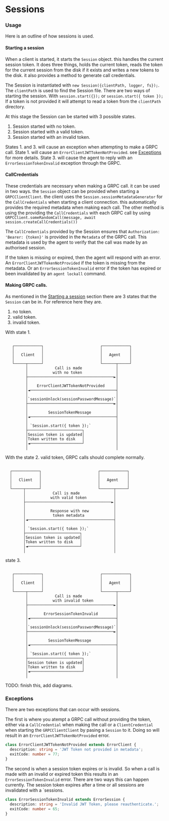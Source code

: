 # Sessions

### Usage
Here is an outline of how sessions is used.
 
#### Starting a session
When a client is started, it starts the `Session` object. this handles the current session token. It does three things, holds the current token, reads the token for the current session from the disk if it exists and writes a new tokens to the disk. it also provides a method to generate call credentials. 

The Session is instantiated with `new Session({clientPath, logger, fs});`. The `clientPath` is used to find the Session file. There are two ways of starting the session. With `session.start({});` or `session.start({ token });` If a token is not provided it will attempt to read a token from the `clientPath` directory. 

At this stage the Session can be started with 3 possible states.
1. Session started with no token.
2. Session started with a valid token.
3. Session started with an invalid token.


States 1. and 3. will cause an exception when attempting to make a GRPC call. State 1. will cause an `ErrorClientJWTTokenNotProvided`. see [Exceptions](#Exceptions) for more details. State 3. will cause the agent to reply with an `ErrorSessionTokenInvalid` exception through the GRPC.


#### CallCredentials

These credentials are necessary when making a GRPC call. it can be used in two ways. the `Session` object can be provided when starting a `GRPCClientClient`. the client uses the `Session.sessionMetadataGenerator` for the `CallCredentials` when starting a client connection. this automatically provides the required metadata when making each call. The other method is using the providing the `CallCredentials` with each GRPC call by using `GRPCClient.someRandomCall(message, await session.createCallCredentials())`

The `CallCredentials` provided by the Session ensures that `Authorization: 'Bearer: {token}'` is provided in the `Metadata` of the GRPC call. This metadata is used by the agent to verify that the call was made by an authorised session.

If the token is missing or expired, then the agent will respond with an error. An `ErrorClientJWTTokenNotProvided` if the token is missing from the metadata. Or an `ErrorSessionTokenInvalid` error if the token has expired or been invalidated by an `agent lockall` command.

#### Making GRPC calls.
As mentioned in the [Starting a session](#Starting-a-session) section there are 3 states that the `Session` can be in. For reference here they are.
1. no token.
2. valid token.
3. invalid token.

With state 1. 
```

   ┌────────────┐                         ┌────────────┐
   │            │                         │            │
   │   Client   │                         │   Agent    │
   │            │                         │            │
   └─────┬──────┘                         └──────┬─────┘
         │            Call is made               │
         │           with no token               │
         ├──────────────────────────────────────►│
         │                                       │
         │    ErrorClientJWTTokenNotProvided     │
         │◄──────────────────────────────────────┤
         │                                       │
         │`sessionUnlock(sessionPasswordMessage)`│
         ├──────────────────────────────────────►│
         │                                       │
         │         SessionTokenMessage           │
         │◄──────────────────────────────────────┤
         │                                       │
         │ `Session.start({ token });`           │
         ├────────────────────────┐              │
         │Session token is updated│              │
         │Token written to disk   │              │
         │◄───────────────────────┘              │
         │                                       │

```

With the state 2. valid token, GRPC calls should complete normally. 
```

  ┌────────────┐                         ┌────────────┐
  │            │                         │            │
  │   Client   │                         │   Agent    │
  │            │                         │            │
  └─────┬──────┘                         └──────┬─────┘
        │            Call is made               │
        │           with valid token            │
        ├──────────────────────────────────────►│
        │                                       │
        │           Response with new           │
        │            token metadata             │
        │◄──────────────────────────────────────┤
        │                                       │
        │ `Session.start({ token });`           │
        ├────────────────────────┐              │
        │Session token is updated│              │
        │Token written to disk   │              │
        │◄───────────────────────┘              │
        │                                       │

```

state 3.
```

   ┌────────────┐                         ┌────────────┐
   │            │                         │            │
   │   Client   │                         │   Agent    │
   │            │                         │            │
   └─────┬──────┘                         └──────┬─────┘
         │            Call is made               │
         │           with invalid token          │
         ├──────────────────────────────────────►│
         │                                       │
         │       ErrorSessionTokenInvalid        │
         │◄──────────────────────────────────────┤
         │                                       │
         │`sessionUnlock(sessionPasswordMessage)`│
         ├──────────────────────────────────────►│
         │                                       │
         │         SessionTokenMessage           │
         │◄──────────────────────────────────────┤
         │                                       │
         │ `Session.start({ token });`           │
         ├────────────────────────┐              │
         │Session token is updated│              │
         │Token written to disk   │              │
         │◄───────────────────────┘              │
         │                                       │

```

TODO: finish this, add diagrams.


### Exceptions
There are two exceptions that can occur with sessions.

The first is where you atempt a GRPC call without providing the token, either via a `CallCredential` when making the call or a `ClientCredential` when starting the `GRPCClientClient` by pasing a `Session` to it. Doing so will result in an `ErrorClientJWTTokenNotProvided` error.
```ts
class ErrorClientJWTTokenNotProvided extends ErrorClient {
  description: string = 'JWT Token not provided in metadata';
  exitCode: number = 77;
}
```

The second is when a session token expires or is invalid. So when a call is made with an invalid or expired token this results in an `ErrorSessionTokenInvalid` error. There are two ways this can happen currently. The session token expires after a time or all sessions are invalidated with a  `sessions.
```ts
class ErrorSessionTokenInvalid extends ErrorSession {
  description: string = 'Invalid JWT Token, please reauthenticate.';
  exitCode: number = 65;
}
```